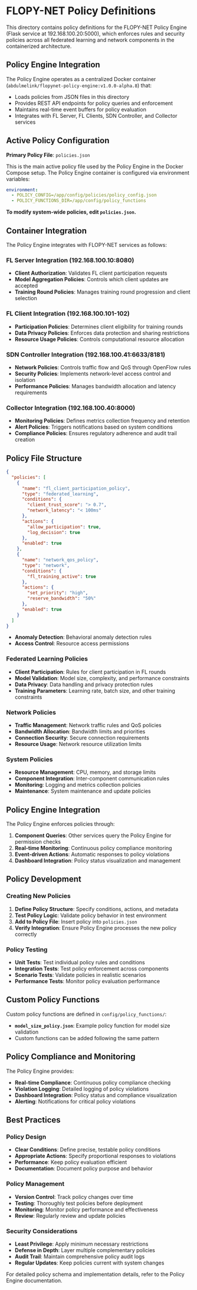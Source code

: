 # FLOPY-NET Policy Definitions

This directory contains policy definitions for the FLOPY-NET Policy Engine (Flask service at 192.168.100.20:5000), which enforces rules and security policies across all federated learning and network components in the containerized architecture.

## Policy Engine Integration

The Policy Engine operates as a centralized Docker container (`abdulmelink/flopynet-policy-engine:v1.0.0-alpha.8`) that:
- Loads policies from JSON files in this directory
- Provides REST API endpoints for policy queries and enforcement
- Maintains real-time event buffers for policy evaluation
- Integrates with FL Server, FL Clients, SDN Controller, and Collector services

## Active Policy Configuration

**Primary Policy File**: `policies.json`

This is the main active policy file used by the Policy Engine in the Docker Compose setup. The Policy Engine container is configured via environment variables:

```yaml
environment:
  - POLICY_CONFIG=/app/config/policies/policy_config.json
  - POLICY_FUNCTIONS_DIR=/app/config/policy_functions
```

**To modify system-wide policies, edit `policies.json`.**

## Container Integration

The Policy Engine integrates with FLOPY-NET services as follows:

### FL Server Integration (192.168.100.10:8080)
- **Client Authorization**: Validates FL client participation requests
- **Model Aggregation Policies**: Controls which client updates are accepted
- **Training Round Policies**: Manages training round progression and client selection

### FL Client Integration (192.168.100.101-102)
- **Participation Policies**: Determines client eligibility for training rounds
- **Data Privacy Policies**: Enforces data protection and sharing restrictions
- **Resource Usage Policies**: Controls computational resource allocation

### SDN Controller Integration (192.168.100.41:6633/8181)
- **Network Policies**: Controls traffic flow and QoS through OpenFlow rules
- **Security Policies**: Implements network-level access control and isolation
- **Performance Policies**: Manages bandwidth allocation and latency requirements

### Collector Integration (192.168.100.40:8000)
- **Monitoring Policies**: Defines metrics collection frequency and retention
- **Alert Policies**: Triggers notifications based on system conditions
- **Compliance Policies**: Ensures regulatory adherence and audit trail creation

## Policy File Structure

```json
{
  "policies": [
    {
      "name": "fl_client_participation_policy",
      "type": "federated_learning",
      "conditions": {
        "client_trust_score": "> 0.7",
        "network_latency": "< 100ms"
      },
      "actions": {
        "allow_participation": true,
        "log_decision": true
      },
      "enabled": true
    },
    {
      "name": "network_qos_policy", 
      "type": "network",
      "conditions": {
        "fl_training_active": true
      },
      "actions": {
        "set_priority": "high",
        "reserve_bandwidth": "50%"
      },
      "enabled": true
    }
  ]
}
```
- **Anomaly Detection**: Behavioral anomaly detection rules
- **Access Control**: Resource access permissions

### Federated Learning Policies
- **Client Participation**: Rules for client participation in FL rounds
- **Model Validation**: Model size, complexity, and performance constraints
- **Data Privacy**: Data handling and privacy protection rules
- **Training Parameters**: Learning rate, batch size, and other training constraints

### Network Policies
- **Traffic Management**: Network traffic rules and QoS policies
- **Bandwidth Allocation**: Bandwidth limits and priorities
- **Connection Security**: Secure connection requirements
- **Resource Usage**: Network resource utilization limits

### System Policies
- **Resource Management**: CPU, memory, and storage limits
- **Component Integration**: Inter-component communication rules
- **Monitoring**: Logging and metrics collection policies
- **Maintenance**: System maintenance and update policies

## Policy Engine Integration

The Policy Engine enforces policies through:

1. **Component Queries**: Other services query the Policy Engine for permission checks
2. **Real-time Monitoring**: Continuous policy compliance monitoring
3. **Event-driven Actions**: Automatic responses to policy violations
4. **Dashboard Integration**: Policy status visualization and management

## Policy Development

### Creating New Policies

1. **Define Policy Structure**: Specify conditions, actions, and metadata
2. **Test Policy Logic**: Validate policy behavior in test environment
3. **Add to Policy File**: Insert policy into `policies.json`
4. **Verify Integration**: Ensure Policy Engine processes the new policy correctly

### Policy Testing

- **Unit Tests**: Test individual policy rules and conditions
- **Integration Tests**: Test policy enforcement across components
- **Scenario Tests**: Validate policies in realistic scenarios
- **Performance Tests**: Monitor policy evaluation performance

## Custom Policy Functions

Custom policy functions are defined in `config/policy_functions/`:

- **`model_size_policy.json`**: Example policy function for model size validation
- Custom functions can be added following the same pattern

## Policy Compliance and Monitoring

The Policy Engine provides:

- **Real-time Compliance**: Continuous policy compliance checking
- **Violation Logging**: Detailed logging of policy violations
- **Dashboard Integration**: Policy status and compliance visualization
- **Alerting**: Notifications for critical policy violations

## Best Practices

### Policy Design
- **Clear Conditions**: Define precise, testable policy conditions
- **Appropriate Actions**: Specify proportional responses to violations
- **Performance**: Keep policy evaluation efficient
- **Documentation**: Document policy purpose and behavior

### Policy Management
- **Version Control**: Track policy changes over time
- **Testing**: Thoroughly test policies before deployment
- **Monitoring**: Monitor policy performance and effectiveness
- **Review**: Regularly review and update policies

### Security Considerations
- **Least Privilege**: Apply minimum necessary restrictions
- **Defense in Depth**: Layer multiple complementary policies
- **Audit Trail**: Maintain comprehensive policy audit logs
- **Regular Updates**: Keep policies current with system changes

For detailed policy schema and implementation details, refer to the Policy Engine documentation.